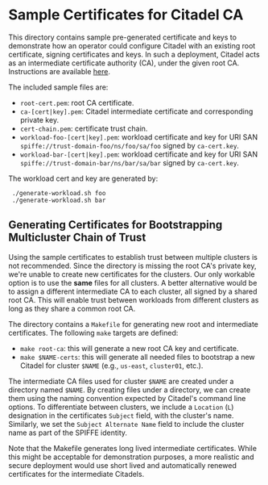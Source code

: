 # Sample Certificates for Citadel CA

This directory contains sample pre-generated certificate and keys to demonstrate how an operator could configure Citadel with an existing root certificate, signing certificates and keys. In such
a deployment, Citadel acts as an intermediate certificate authority (CA), under the given root CA.
Instructions are available [here](https://istio.io/docs/tasks/security/plugin-ca-cert/).

The included sample files are:

- `root-cert.pem`: root CA certificate.
- `ca-[cert|key].pem`: Citadel intermediate certificate and corresponding private key.
- `cert-chain.pem`: certificate trust chain.
- `workload-foo-[cert|key].pem`: workload certificate and key for URI SAN `spiffe://trust-domain-foo/ns/foo/sa/foo` signed by `ca-cert.key`.
- `workload-bar-[cert|key].pem`: workload certificate and key for URI SAN `spiffe://trust-domain-bar/ns/bar/sa/bar` signed by `ca-cert.key`.

The workload cert and key are generated by:

```shell script
 ./generate-workload.sh foo
 ./generate-workload.sh bar
```
## Generating Certificates for Bootstrapping Multicluster Chain of Trust

Using the sample certificates to establish trust between multiple clusters is not recommended.
Since the directory is missing the root CA's private key, we're unable to create new certificates
for the clusters. Our only workable option is to use the **same** files for all clusters.
A better alternative would be to assign a different intermediate CA to each cluster, all signed by
a shared root CA. This will enable trust between workloads from different clusters as long as
they share a common root CA.

The directory contains a `Makefile` for generating new root and intermediate certificates.
The following `make` targets are defined:

- `make root-ca`: this will generate a new root CA key and certificate.
- `make $NAME-certs`: this will generate all needed files to bootstrap a new Citadel for cluster `$NAME` (e.g., `us-east`, `cluster01`, etc.).

The intermediate CA files used for cluster `$NAME` are created under a directory named
`$NAME`. By creating files under a directory, we can create them using the naming convention
expected by Citadel's command line options. To differentiate between clusters, we include a
`Location` (`L`) designation in the certificates `Subject` field, with the cluster's name.
Similarly, we set the `Subject Alternate Name` field to include the cluster name as part
of the SPIFFE identity.

Note that the Makefile generates long lived intermediate certificates. While this might be
acceptable for demonstration purposes, a more realistic and secure deployment would use short
lived and automatically renewed certificates for the intermediate Citadels.
